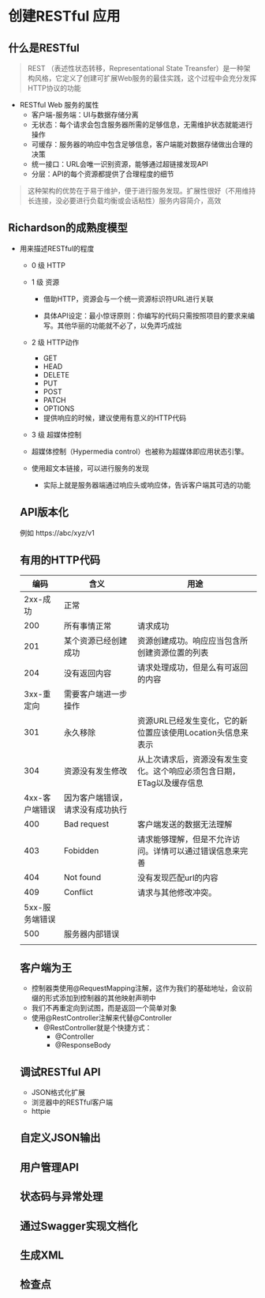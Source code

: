 # 创建RESTful 应用

## 什么是RESTful

> REST （表述性状态转移，Representational State Treansfer）是一种架构风格，它定义了创建可扩展Web服务的最佳实践，这个过程中会充分发挥HTTP协议的功能

- RESTful Web 服务的属性
  - 客户端-服务端：UI与数据存储分离
  - 无状态：每个请求会包含服务器所需的足够信息，无需维护状态就能进行操作
  - 可缓存：服务器的响应中包含足够信息，客户端能对数据存储做出合理的决策
  - 统一接口：URL会唯一识别资源，能够通过超链接发现API
  - 分层：API的每个资源都提供了合理程度的细节

> 这种架构的优势在于易于维护，便于进行服务发现。扩展性很好（不用维持长连接，没必要进行负载均衡或会话粘性）服务内容简介，高效

## Richardson的成熟度模型

- 用来描述RESTful的程度

  -  0 级 HTTP
  -  1 级 资源

       -  借助HTTP，资源会与一个统一资源标识符URL进行关联

       -  具体API设定：最小惊讶原则：你编写的代码只需按照项目的要求来编写。其他华丽的功能就不必了，以免弄巧成拙 
  -  2 级 HTTP动作
     -  GET
     -  HEAD
     -  DELETE
     -  PUT
     -  POST
     -  PATCH
     -  OPTIONS
     -  提供响应的时候，建议使用有意义的HTTP代码
  -   3 级 超媒体控制
     -  超媒体控制（Hypermedia control）也被称为超媒体即应用状态引擎。
     -  使用超文本链接，可以进行服务的发现
        -  实际上就是服务器端通过响应头或响应体，告诉客户端其可选的功能

  ## API版本化

  例如 https://abc/xyz/v1

  ## 有用的HTTP代码

  | 编码           | 含义                             | 用途                                                         |
  | -------------- | -------------------------------- | ------------------------------------------------------------ |
  | 2xx-成功       | 正常                             |                                                              |
  | 200            | 所有事情正常                     | 请求成功                                                     |
  | 201            | 某个资源已经创建成功             | 资源创建成功。响应应当包含所创建资源位置的列表               |
  | 204            | 没有返回内容                     | 请求处理成功，但是么有可返回的内容                           |
  | 3xx-重定向     | 需要客户端进一步操作             |                                                              |
  | 301            | 永久移除                         | 资源URL已经发生变化，它的新位置应该使用Location头信息来表示  |
  | 304            | 资源没有发生修改                 | 从上次请求后，资源没有发生变化。这个响应必须包含日期，ETag以及缓存信息 |
  | 4xx-客户端错误 | 因为客户端错误，请求没有成功执行 |                                                              |
  | 400            | Bad request                      | 客户端发送的数据无法理解                                     |
  | 403            | Fobidden                         | 请求能够理解，但是不允许访问。详情可以通过错误信息来完善     |
  | 404            | Not found                        | 没有发现匹配url的内容                                        |
  | 409            | Conflict                         | 请求与其他修改冲突。                                         |
  | 5xx-服务端错误 |                                  |                                                              |
  | 500            | 服务器内部错误                   |                                                              |
  |                |                                  |                                                              |

  ## 客户端为王

  - 控制器类使用@RequestMapping注解，这作为我们的基础地址，会议前缀的形式添加到控制器的其他映射声明中
  - 我们不再重定向到试图，而是返回一个简单对象
  - 使用@RestController注解来代替@Controller
    - @RestController就是个快捷方式：
      - @Controller
      - @ResponseBody

  ## 调试RESTful API

  - JSON格式化扩展
  - 浏览器中的RESTful客户端
  - httpie

  ## 自定义JSON输出

  ## 用户管理API

  ## 状态码与异常处理

  ## 通过Swagger实现文档化

  ## 生成XML

  ## 检查点

  
